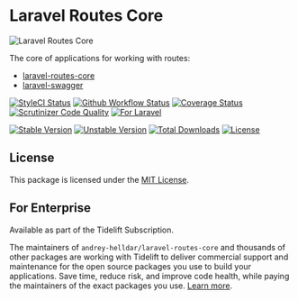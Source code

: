 # Laravel Routes Core

<img src="https://preview.dragon-code.pro/TheDragonCode/routes-core.svg?brand=laravel" alt="Laravel Routes Core"/>

The core of applications for working with routes:

* [laravel-routes-core](https://github.com/andrey-helldar/laravel-routes-core)
* [laravel-swagger](https://github.com/andrey-helldar/laravel-swagger)

[![StyleCI Status][badge_styleci]][link_styleci]
[![Github Workflow Status][badge_build]][link_build]
[![Coverage Status][badge_coverage]][link_scrutinizer]
[![Scrutinizer Code Quality][badge_quality]][link_scrutinizer]
[![For Laravel][badge_laravel]][link_packagist]

[![Stable Version][badge_stable]][link_packagist]
[![Unstable Version][badge_unstable]][link_packagist]
[![Total Downloads][badge_downloads]][link_packagist]
[![License][badge_license]][link_license]

## License

This package is licensed under the [MIT License](LICENSE).


## For Enterprise

Available as part of the Tidelift Subscription.

The maintainers of `andrey-helldar/laravel-routes-core` and thousands of other packages are working with Tidelift to deliver commercial support and maintenance for the open source packages you use to build your applications. Save time, reduce risk, and improve code health, while paying the maintainers of the exact packages you use. [Learn more](https://tidelift.com/subscription/pkg/packagist-andrey-helldar-laravel-routes-core?utm_source=packagist-andrey-helldar-laravel-routes-core&utm_medium=referral&utm_campaign=enterprise&utm_term=repo).


[badge_build]:      https://img.shields.io/github/workflow/status/andrey-helldar/laravel-routes-core/phpunit?style=flat-square

[badge_coverage]:   https://img.shields.io/scrutinizer/coverage/g/andrey-helldar/laravel-routes-core.svg?style=flat-square

[badge_downloads]:  https://img.shields.io/packagist/dt/andrey-helldar/laravel-routes-core.svg?style=flat-square

[badge_laravel]:    https://img.shields.io/badge/Laravel-5.x%20%7C%206.x%20%7C%207.x%20%7C%208.x-orange.svg?style=flat-square

[badge_license]:    https://img.shields.io/packagist/l/andrey-helldar/laravel-routes-core.svg?style=flat-square

[badge_quality]:    https://img.shields.io/scrutinizer/g/andrey-helldar/laravel-routes-core.svg?style=flat-square

[badge_stable]:     https://img.shields.io/github/v/release/andrey-helldar/laravel-routes-core?label=stable&style=flat-square

[badge_styleci]:    https://styleci.io/repos/310315732/shield

[badge_unstable]:   https://img.shields.io/badge/unstable-dev--master-orange?style=flat-square

[link_build]:       https://github.com/andrey-helldar/laravel-routes-core/actions

[link_license]:     LICENSE

[link_packagist]:   https://packagist.org/packages/andrey-helldar/laravel-routes-core

[link_scrutinizer]: https://scrutinizer-ci.com/g/andrey-helldar/laravel-routes-core

[link_styleci]:     https://github.styleci.io/repos/310315732

